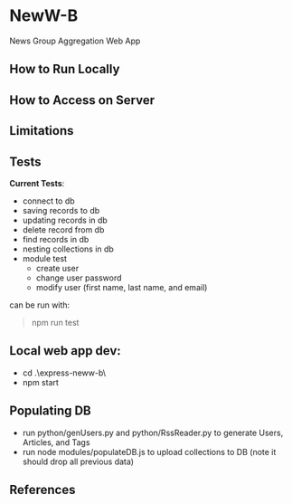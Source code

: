 # NewW-B
News Group Aggregation Web App

## How to Run Locally

## How to Access on Server

## Limitations

## Tests
__Current Tests__:

* connect to db
* saving records to db
* updating records in db
* delete record from db
* find records in db
* nesting collections in db
* module test
    * create user
    * change user password
    * modify user (first name, last name, and email)

can be run with:
> npm run test

## Local web app dev:
* cd .\express-neww-b\
* npm start

## Populating DB
* run python/genUsers.py and python/RssReader.py to generate Users, Articles, and Tags
* run node modules/populateDB.js to upload collections to DB (note it should drop all previous data)

## References
